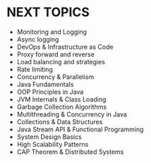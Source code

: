 # NEXT TOPICS

- Monitoring and Logging
- Async logging
- DevOps & Infrastructure as Code
- Proxy forward and reverse
- Load balancing and strategies
- Rate limiting
- Concurrency & Parallelism
- Java Fundamentals
- OOP Principles in Java
- JVM Internals & Class Loading
- Garbage Collection Algorithms
- Multithreading & Concurrency in Java
- Collections & Data Structures
- Java Stream API & Functional Programming
- System Design Basics
- High Scalability Patterns
- CAP Theorem & Distributed Systems
